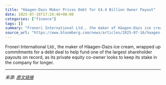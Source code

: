 ```yaml
---
title: "Häagen-Dazs Maker Prices Debt for €4.4 Billion Owner Payout"
date: 2025-07-16T17:24:46+08:00
categories: ["finance"]
tags: []
summary: "Froneri International Ltd., the maker of Häagen-Dazs ice cream, wrapped up commitments for a debt deal to help fund one of the largest shareholder payouts on record, as its private equity co-owner loo"
source_url: "https://www.bloomberg.com/news/articles/2025-07-16/haagen-dazs-maker-prices-debt-for-4-4-billion-payout-to-owners"
---
```


Froneri International Ltd., the maker of Häagen-Dazs ice cream, wrapped up commitments for a debt deal to help fund one of the largest shareholder payouts on record, as its private equity co-owner looks to keep its stake in the company for longer.

---

*来源: [原文链接](https://www.bloomberg.com/news/articles/2025-07-16/haagen-dazs-maker-prices-debt-for-4-4-billion-payout-to-owners)*
